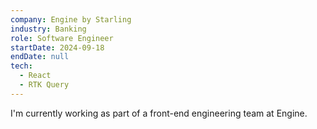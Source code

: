 ```yaml
---
company: Engine by Starling
industry: Banking
role: Software Engineer
startDate: 2024-09-18
endDate: null
tech:
  - React
  - RTK Query
---
```


I'm currently working as part of a front-end engineering team at Engine.